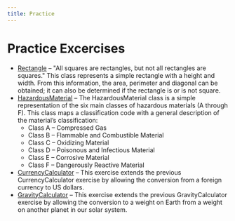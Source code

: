 ```yaml
---
title: Practice
---
```

# Practice Excercises

* [Rectangle](Rectangle.md) – "All squares are rectangles, but not all rectangles are squares." This class represents a simple rectangle with a height and width. From this information, the area, perimeter and diagonal can be obtained; it can also be determined if the rectangle is or is not square.
* [HazardousMaterial](HazardousMaterial.md) – The HazardousMaterial class is a simple representation of the six main classes of hazardous materials (A through F). This class maps a classification code with a general description of the material’s classification:
  * Class A – Compressed Gas
  * Class B – Flammable and Combustible Material
  * Class C – Oxidizing Material
  * Class D – Poisonous and Infectious Material
  * Class E – Corrosive Material
  * Class F – Dangerously Reactive Material
* [CurrencyCalculator](CurrencyCalculator.md) – This exercise extends the previous CurrencyCalculator exercise by allowing the conversion from a foreign currency to US dollars.
* [GravityCalculator](GravityCalculatory.md) – This exercise extends the previous GravityCalculator exercise by allowing the conversion to a weight on Earth from a weight on another planet in our solar system.
